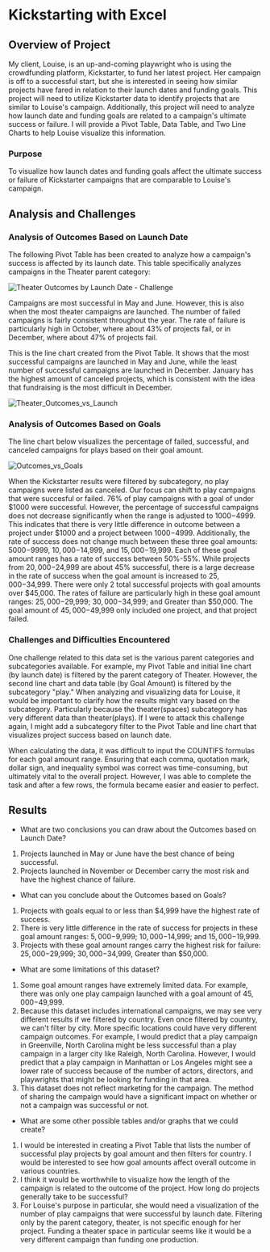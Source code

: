 # Kickstarting with Excel

## Overview of Project
My client, Louise, is an up-and-coming playwright who is using the crowdfunding platform, Kickstarter, to fund her latest project.
Her campaign is off to a successful start, but she is interested in seeing how similar projects have fared in relation to their launch dates and funding goals.
This project will need to utilize Kickstarter data to identify projects that are similar to Louise's campaign.
Additionally, this project will need to analyze how launch date and funding goals are related to a campaign's ultimate success or failure.
I will provide a Pivot Table, Data Table, and Two Line Charts to help Louise visualize this information. 

### Purpose
To visualize how launch dates and funding goals affect the ultimate success or failure of Kickstarter campaigns that are comparable to Louise's campaign. 

## Analysis and Challenges

### Analysis of Outcomes Based on Launch Date
The following Pivot Table has been created to analyze how a campaign's success is affected by its launch date. This table specifically analyzes campaigns in the Theater parent category: 

![Theater Outcomes by Launch Date - Challenge](https://user-images.githubusercontent.com/93888037/146707595-7025b82e-4dfc-42bc-b1a2-ebb209a69589.png)

Campaigns are most successful in May and June. However, this is also when the most theater campaigns are launched. 
The number of failed campaigns is fairly consistent throughout the year. The rate of failure is particularly high in October, where about 43% of projects fail, or in December, where about 47% of projects fail.

This is the line chart created from the Pivot Table. It shows that the most successful campaigns are launched in May and June, while the least number of successful campaigns are launched in December.
January has the highest amount of canceled projects, which is consistent with the idea that fundraising is the most difficult in December. 

![Theater_Outcomes_vs_Launch](https://user-images.githubusercontent.com/93888037/146707638-a3b1f618-6c18-448d-87ad-8066937c3bb9.png)

### Analysis of Outcomes Based on Goals
The line chart below visualizes the percentage of failed, successful, and canceled campaigns for plays based on their goal amount. 

![Outcomes_vs_Goals](https://user-images.githubusercontent.com/93888037/146707651-b1439df2-9334-4a8f-aab5-8b9711c3795e.png)

When the Kickstarter results were filtered by subcategory, no play campaigns were listed as canceled. Our focus can shift to play campaigns that were succesful or failed. 
76% of play campaigns with a goal of under $1000 were successful. However, the percentage of successful campaigns does not decrease significantly when the range is adjusted to $1000-$4999. This indicates that there is very little difference in outcome between a project under $1000 and a project between $1000-$4999.
Additionally, the rate of success does not change much between these three goal amounts: $5000-$9999, $10,000-$14,999, and $15,000-$19,999. Each of these goal amount ranges has a rate of success between 50%-55%.
While projects from $20,000-$24,999 are about 45% successful, there is a large decrease in the rate of success when the goal amount is increased to $25,000-$34,999.
There were only 2 total successful projects with goal amounts over $45,000. 
The rates of failure are particularly high in these goal amount ranges: $25,000-$29,999; $30,000-$34,999; and Greater than $50,000.
The goal amount of $45,000-$49,999 only included one project, and that project failed.

### Challenges and Difficulties Encountered
One challenge related to this data set is the various parent categories and subcategories available. For example, my Pivot Table and initial line chart (by launch date) is filtered by the parent category of Theater. However, the second line chart and data table (by Goal Amount) is filtered by the subcategory "play."
When analyzing and visualizing data for Louise, it would be important to clarify how the results might vary based on the subcategory. Particularly because the theater(spaces) subcategory has very different data than theater(plays). If I were to attack this challenge again, I might add a subcategory filter to the Pivot Table and line chart that visualizes project success based on launch date. 

When calculating the data, it was difficult to input the COUNTIFS formulas for each goal amount range. Ensuring that each comma, quotation mark, dollar sign, and inequality symbol was correct was time-consuming, but ultimately vital to the overall project. However, I was able to complete the task and after a few rows, the formula became easier and easier to perfect.

## Results

- What are two conclusions you can draw about the Outcomes based on Launch Date?
1. Projects launched in May or June have the best chance of being successful.
2. Projects launched in November or December carry the most risk and have the highest chance of failure.

- What can you conclude about the Outcomes based on Goals?
1. Projects with goals equal to or less than $4,999 have the highest rate of success.
2. There is very little difference in the rate of success for projects in these goal amount ranges: $5,000-$9,999; $10,000-$14,999; and $15,000-$19,999. 
3. Projects with these goal amount ranges carry the highest risk for failure: $25,000-$29,999; $30,000-$34,999, Greater than $50,000. 

- What are some limitations of this dataset?
1. Some goal amount ranges have extremely limited data. For example, there was only one play campaign launched with a goal amount of $45,000-$49,999.
2. Because this dataset includes international campaigns, we may see very different results if we filtered by country. Even once filtered by country, we can't filter by city. More specific locations could have very different campaign outcomes. For example, I would predict that a play campaign in Greenville, North Carolina might be less successful than a play campaign in a larger city like Raleigh, North Carolina. However, I would predict that a play campaign in Manhattan or Los Angeles might see a lower rate of success because of the number of actors, directors, and playwrights that might be looking for funding in that area.
3. This dataset does not reflect marketing for the campaign. The method of sharing the campaign would have a significant impact on whether or not a campaign was successful or not.

- What are some other possible tables and/or graphs that we could create?
1. I would be interested in creating a Pivot Table that lists the number of successful play projects by goal amount and then filters for country. I would be interested to see how goal amounts affect overall outcome in various countries.
2. I think it would be worthwhile to visualize how the length of the campaign is related to the outcome of the project. How long do projects generally take to be successful?
3. For Louise's purpose in particular, she would need a visualization of the number of play campaigns that were successful by launch date. Filtering only by the parent category, theater, is not specific enough for her project. Funding a theater space in particular seems like it would be a very different campaign than funding one production.

